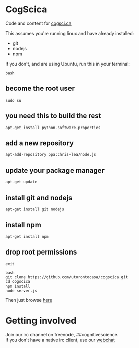 # CogScica
  
Code and content for [cogsci.ca](http://cogsci.ca)  
  
This assumes you're running linux and have already installed:  
- git  
- nodejs  
- npm  
  
If you don't, and are using Ubuntu, run this in your terminal:  
  
    bash
  
## become the root user
    sudo su
  
## you need this to build the rest
    apt-get install python-software-properties
  
## add a new repository
    apt-add-repository ppa:chris-lea/node.js
  
## update your package manager
    apt-get update
  
## install git and nodejs
    apt-get install git nodejs
  
## install npm
    apt-get install npm
  
## drop root permissions
    exit
  
    bash
    git clone https://github.com/utorontocasa/cogscica.git
    cd cogscica
    npm install
    node server.js

  
Then just browse <a href="http://localhost:8080">here</a>  
  

# Getting involved
  
Join our irc channel on freenode, ##cognitivescience.  
If you don't have a native irc client, use our [webchat](http://webchat.freenode.net/?channels=%23%23cognitivescience)  
